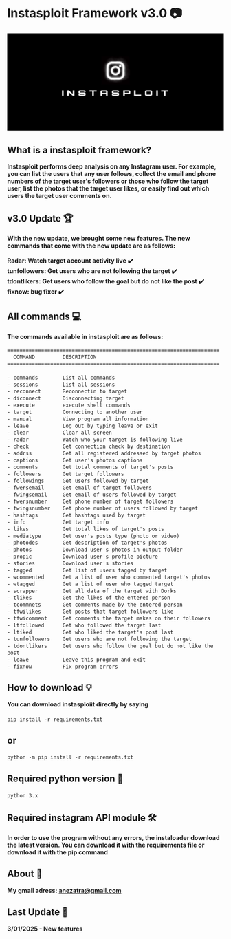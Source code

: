 # Instasploit Framework v3.0 📷
![banner image](https://github.com/anezatra/instasploit/blob/main/banner.jpg)
## What is a instasploit framework?
**Instasploit performs deep analysis on any Instagram user. For example, you can list the users that any user follows, collect the email and phone numbers of the target user's followers or those who follow the target user, list the photos that the target user likes, or easily find out which users the target user comments on.**
## v3.0 Update 🏆
**With the new update, we brought some new features. The new commands that come with the new update are as follows:** <br><br/>
**Radar: Watch target account activity live ✔️**<br/>
**tunfollowers: Get users who are not following the target  ✔️**<br/>
**tdontlikers: Get users who follow the goal but do not like the post  ✔️**<br/>
**fixnow: bug fixer ✔️**    
## All commands 💻
**The commands available in instasploit are as follows:**
```
=====================================================================
  COMMAND         DESCRIPTION                                        
=====================================================================

- commands        List all commands                                  
- sessions        List all sessions                                  
- reconnect       Reconnectin to target                              
- diconnect       Disconnecting target                               
- execute         execute shell commands                             
- target          Connecting to another user                        
- manual          View program all information                      
- leave           Log out by typing leave or exit                    
- clear           Clear all screen                                   
- radar           Watch who your target is following live             
- check           Get connection check by destination                 
- addrss          Get all registered addressed by target photos       
- captions        Get user's photos captions                         
- comments        Get total comments of target's posts               
- followers       Get target followers                               
- followings      Get users followed by target                       
- fwersemail      Get email of target followers                      
- fwingsemail     Get email of users followed by target              
- fwersnumber     Get phone number of target followers               
- fwingsnumber    Get phone number of users followed by target       
- hashtags        Get hashtags used by target                        
- info            Get target info                                    
- likes           Get total likes of target's posts                  
- mediatype       Get user's posts type (photo or video)             
- photodes        Get description of target's photos                 
- photos          Download user's photos in output folder            
- propic          Download user's profile picture                    
- stories         Download user's stories                            
- tagged          Get list of users tagged by target                 
- wcommented      Get a list of user who commented target's photos   
- wtagged         Get a list of user who tagged target               
- scrapper        Get all data of the target with Dorks              
- tlikes          Get the likes of the entered person                
- tcommnets       Get comments made by the entered person            
- tfwilikes       Get posts that target followers like               
- tfwicomment     Get comments the target makes on their followers   
- ltfollowed      Get who followed the target last                   
- ltiked          Get who liked the target's post last               
- tunfollowers    Get users who are not following the target         
- tdontlikers     Get users who follow the goal but do not like the post 
- leave           Leave this program and exit                        
- fixnow          Fix program errors                      
```
## How to download 💡
**You can download instasploiit directly by saying** <br/><br/>
` pip install -r requirements.txt `
## or <br/>
` python -m pip install -r requirements.txt ` <br/>
## Required python version 📌
` python 3.x `
## Required instagram API module 🛠️
**In order to use the program without any errors, the instaloader download the latest version. You can download it with the requirements file or download it with the pip command**
## About 🚀
**My gmail adress: anezatra@gmail.com** <br/>
## Last Update 📲
**3/01/2025 - New features**



